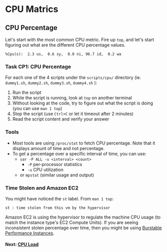 # CPU Matrics

## CPU Percentage
Let's start with the most common CPU metric.
Fire up `top`, and let's start figuring out what are the different CPU percentage values.
```
%Cpu(s):  2.3 us,  0.6 sy,  0.0 ni, 96.7 id,  0.2 wa
```

### Task CP1: CPU Percentage
For each one of the 4 scripts under the `scripts/cpu/` directory (ie. `dummy1.sh`, `dummy2.sh`, `dummy3.sh`, `dummy4.sh` ):

 1. Run the script
 2. While the script is running, look at `top` on another terminal
 3. Without looking at the code, try to figure out what the script is doing (you can use `man 1 top`) 
 4. Stop the script (use `Ctrl+C` or let it timeout after 2 minutes)
 5. Read the script content and verify your answer

### Tools

 - Most tools are using `/proc/stat` to fetch CPU percentage. Note that it displays amount of time and not percentage.
 - To get a percentage over a specific interval of time, you can use:
	 - `sar -P ALL -u <interval> <count>`
		 - `-P` per-processor statistics
		 - `-u` CPU utilization
	 - or  `mpstat` (similar usage and output)

### Time Stolen and Amazon EC2
You might have noticed the `st` label. From `man 1 top`:
```
st : time stolen from this vm by the hypervisor
```
Amazon EC2 is using the hypervisor to regulate the machine CPU usage (to match the instance type's EC2 Compute Units). If you are seeing inconsistent stolen percentage over time, then you might be using [Burstable Performance Instances](http://aws.amazon.com/ec2/instance-types/#burst).

#### Next: [CPU Load](cpu-load.md)
